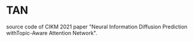 # TAN
source code of CIKM 2021 paper "Neural Information Diffusion Prediction withTopic-Aware Attention Network".
